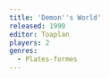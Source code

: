 ```yaml
---
title: 'Demon''s World'
released: 1990
editor: Toaplan
players: 2
genres:
  - Plates-formes
---
```

